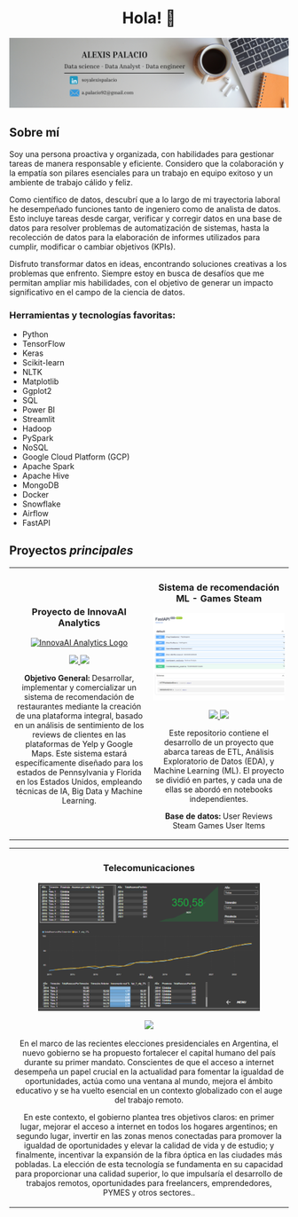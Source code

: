 <div align="center">
  <h1 align="center">Hola! 👋</h1>
</div>

![banner](https://github.com/soyalexis/soyalexis/blob/master/Banner%20de%20Linkedin%20para%20Copywriter%20Moderno%20Neutral.png)

## Sobre mí

Soy una persona proactiva y organizada, con habilidades para gestionar tareas de manera responsable y eficiente. Considero que la colaboración y la empatía son pilares esenciales para un trabajo en equipo exitoso y un ambiente de trabajo cálido y feliz. 

Como científico de datos, descubrí que a lo largo de mi trayectoria laboral he desempeñado funciones tanto de ingeniero como de analista de datos. Esto incluye tareas desde cargar, verificar y corregir datos en una base de datos para resolver problemas de automatización de sistemas, hasta la recolección de datos para la elaboración de informes utilizados para cumplir, modificar o cambiar objetivos (KPIs).

Disfruto transformar datos en ideas, encontrando soluciones creativas a los problemas que enfrento. Siempre estoy en busca de desafíos que me permitan ampliar mis habilidades, con el objetivo de generar un impacto significativo en el campo de la ciencia de datos.

### Herramientas y tecnologías favoritas: 
- Python
- TensorFlow
- Keras
- Scikit-learn
- NLTK
- Matplotlib
- Ggplot2
- SQL
- Power BI
- Streamlit
- Hadoop
- PySpark
- NoSQL
- Google Cloud Platform (GCP)
- Apache Spark
- Apache Hive
- MongoDB
- Docker
- Snowflake
- Airflow
- FastAPI

## Proyectos *principales*

<table>
  <tr>
    <td width="50%">
      <h3 align="center">Proyecto de InnovaAI Analytics</h3>
      <div align="center">
        <a href="https://github.com/mreliflores/PF-Henry" target="_blank">
          <img src="https://github.com/mreliflores/PF-Henry/blob/main/assets/innovaLogo.jpeg" width="400" alt="InnovaAI Analytics Logo">
        </a>
        <p>
          <a href="https://github.com/mreliflores/PF-Henry/blob/main/Sprint%233/streamlit/google_final.py" target="_blank">
            <img src="https://img.shields.io/badge/C%C3%93DIGO-D3D3D3?style=for-the-badge&logo=github&logoColor=black">
          </a>
          <a href="https://www.youtube.com/watch?v=wnFXm65zQrw" target="_blank">
            <img src="https://img.shields.io/badge/-Youtube-D3D3D3?style=for-the-badge">
          </a>
        </p>
        <p><strong>Objetivo General:</strong> Desarrollar, implementar y comercializar un sistema de recomendación de restaurantes mediante la creación de una plataforma integral, basado en un análisis de sentimiento de los reviews de clientes en las plataformas de Yelp y Google Maps. Este sistema estará específicamente diseñado para los estados de Pennsylvania y Florida en los Estados Unidos, empleando técnicas de IA, Big Data y Machine Learning.</p>
      </div>
    </td>
    <td width="50%">
      <h3 align="center">Sistema de recomendación ML - Games Steam</h3>
      <div align="center">                                       
        <a href="https://github.com/soyalexis/pi_palacioalexis" target="_blank">
          <img src="https://github.com/soyalexis/pi_palacioalexis/blob/master/Captura.PNG" width="400" alt="Sistema de recomendación ML - Games Steam">
        </a>
        <p>
          <a href="https://github.com/soyalexis/pi_palacioalexis/blob/master/main.py" target="_blank">
            <img src="https://img.shields.io/badge/C%C3%93DIGO-D3D3D3?style=for-the-badge&logo=github&logoColor=black">
          </a>
          <a href="https://youtu.be/mtsgqxSOVO0" target="_blank">
            <img src="https://img.shields.io/badge/-Youtube-D3D3D3?style=for-the-badge">
          </a>
        </p>
        <p>Este repositorio contiene el desarrollo de un proyecto que abarca tareas de ETL, Análisis Exploratorio de Datos (EDA), y Machine Learning (ML). El proyecto se dividió en partes, y cada una de ellas se abordó en notebooks independientes.</p>
        <p><strong>Base de datos:</strong> User Reviews Steam Games User Items</p>
      </div>                                                             
    </td>
  </tr> 
</table>



<table>
<tr>
<td width="50%">
<h3 align="center">Telecomunicaciones</h3>
<div align="center">
<a href="https://github.com/soyalexis/parte2henry/tree/master" target="_blank"><img src="https://github.com/soyalexis/parte2henry/blob/master/Captura.PNG" width="400" alt="Telecomunicaciones logo">
  </a>
<p>
<a href="https://github.com/soyalexis/parte2henry/tree/master/Notbooks" target="_blank">
<img src="https://img.shields.io/badge/C%C3%93DIGO-D3D3D3?style=for-the-badge&logo=github&logoColor=black">
</a>

</a>
</p>
<p>En el marco de las recientes elecciones presidenciales en Argentina, el nuevo gobierno se ha propuesto fortalecer el capital humano del país durante su primer mandato. Conscientes de que el acceso a internet desempeña un papel crucial en la actualidad para fomentar la igualdad de oportunidades, actúa como una ventana al mundo, mejora el ámbito educativo y se ha vuelto esencial en un contexto globalizado con el auge del trabajo remoto.

En este contexto, el gobierno plantea tres objetivos claros: en primer lugar, mejorar el acceso a internet en todos los hogares argentinos; en segundo lugar, invertir en las zonas menos conectadas para promover la igualdad de oportunidades y elevar la calidad de vida y de estudio; y finalmente, incentivar la expansión de la fibra óptica en las ciudades más pobladas. La elección de esta tecnología se fundamenta en su capacidad para proporcionar una calidad superior, lo que impulsaría el desarrollo de trabajos remotos, oportunidades para freelancers, emprendedores, PYMES y otros sectores..</p>
</div>
                                                                                      
</td>       


                                                                                      
</td>  
</table>                                                                                 
</div>
<br>


